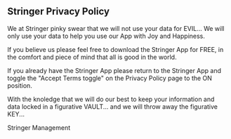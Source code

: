 ## Stringer Privacy Policy

We at Stringer pinky swear that we will not use your data for EVIL... We will only use your data to help you use our App with Joy and Happiness.

If you believe us please feel free to download the Stringer App for FREE, in the comfort and piece of mind that all is good in the world.

If you already have the Stringer App please return to the Stringer App and toggle the "Accept Terms toggle" on the Privacy Policy page to the ON position.

With the knoledge that we will do our best to keep your information and data locked in a figurative VAULT... and we will throw away the figurative KEY...

Stringer Management

